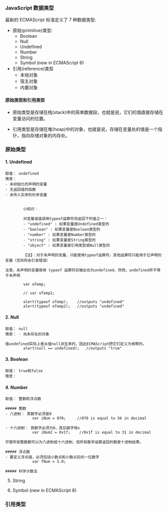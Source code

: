 ### JavaScript 数据类型

最新的 ECMAScript 标准定义了 7 种数据类型:

* 原始(primitive)类型:  
  - Boolean  
  - Null  
  - Undefined  
  - Number  
  - String  
  - Symbol (new in ECMAScript 6)  
* 引用(reference)类型
  - 本地对象  
  - 宿主对象
  - 内置对象 

#### 原始类型和引用类型

* 原始类型是存储在栈(stack)中的简单数据段，也就是说，它们的值直接存储在变量访问的位置。

* 引用类型是存储在堆(heap)中的对象，也就是说，存储在变量处的值是一个指针，指向存储对象的内存处。


### 原始类型

#### 1. Undefined

    取值： undefined  
    情景： 
    - 未初始化的声明的变量  
    - 无返回值的函数
    - 未传入实参的形参变量  


            小知识：  

            对变量或值调用typeof运算符将返回下列值之一：  
            - "undefined" : 如果变量是Undefined类型的  
            - "boolean" : 如果变量是Boolean类型的  
            - "number" : 如果变量是Number类型的  
            - "string" : 如果变量是String类型的  
            - "object" : 如果变量是引用类型或Null类型的  

            【注】：对于未声明的变量，只能使用typeof运算符，其他运算符只能用于已声明的变量（否则将会引发错误）

    注意，未声明的变量使用 typeof 运算符后输出也为undefined，然而，undefined并不等于未声明

            var oTemp;

            // var oTemp2;

            alert(typeof oTemp);    //outputs "undefined"
            alert(typeof oTemp2);   //outputs "undefined"

#### 2. Null 

    取值： null  
    情景： - 尚未存在的对象  

    值undefined实际上是从值null派生来的，因此ECMAScript把它们定义为相等的。
            alert(null == undefined);   //outputs "true"


#### 3. Boolean 
    
    取值： true和false  
    情景： 

#### 4. Number  

    取值： 整数和浮点数  

    ##### 整数  
    - 八进制： 首数字必须是0
                var iNum = 070;     //070 is equal to 56 in decimal

    - 十六进制： 首数字必须为0，其后接字母x
                var iNum2 = 0x1f;    //0x1f is equal to 31 in decimal 

    尽管所有整数都可以为八进制或十六进制，但所有数学运算返回的都是十进制结果。

    ##### 浮点数  
    - 要定义浮点值，必须包括小数点和小数点后的一位数字
                var fNum = 5.0;

    ##### 科学计数法

    

5. String  

6. Symbol (new in ECMAScript 6)  


### 引用类型